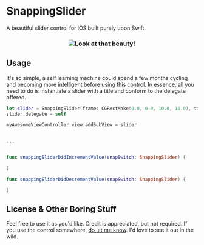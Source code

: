 # SnappingSlider

A beautiful slider control for iOS built purely upon Swift.

<h3 align="center">
  <img src="http://i.imgur.com/D6IsT2r.gif" alt="Look at that beauty!" />
</h3>

## Usage
It's so simple, a self learning machine could spend a few months cycling and becoming more intelligent before using this control. In essence, all you need to do is instantiate a slider with a title and conform to the delegate offered.

```swift
let slider = SnappingSlider(frame: CGRectMake(0.0, 0.0, 10.0, 10.0), title: "Slide Me")
slider.delegate = self

myAwesomeViewController.view.addSubView = slider


...


func snappingSliderDidIncrementValue(snapSwitch: SnappingSlider) {

}

func snappingSliderDidDecrementValue(snapSwitch: SnappingSlider) {

}
```
    
## License & Other Boring Stuff
Feel free to use it as you'd like. Credit is appreciated, but not required. If you use the control somewhere, [do let me know](http://twitter.com/itskathuria). I'd love to see it out in the wild.
